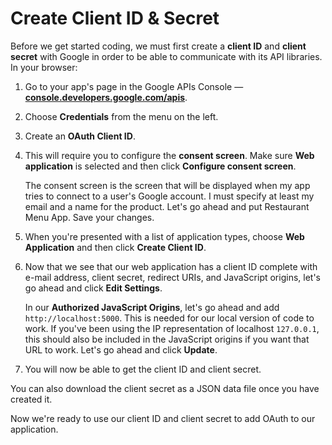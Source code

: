 # Create Client ID & Secret

Before we get started coding, we must first create a **client ID** and **client secret** with Google in order to be able to communicate with its API libraries. In your browser:

1. Go to your app's page in the Google APIs Console — **[console.developers.google.com/apis](https://console.developers.google.com/apis)**.

2. Choose **Credentials** from the menu on the left.

3. Create an **OAuth Client ID**.

4. This will require you to configure the **consent screen**. Make sure **Web application** is selected and then click **Configure consent screen**.

    The consent screen is the screen that will be displayed when my app tries to connect to a user's Google account. I must specify at least my email and a name for the product. Let's go ahead and put Restaurant Menu App. Save your changes.

5. When you're presented with a list of application types, choose **Web Application**  and then click **Create Client ID**.

6. Now that we see that our web application has a client ID complete with e-mail address, client secret, redirect URIs, and JavaScript origins, let's go ahead and click **Edit Settings**.

    In our **Authorized JavaScript Origins**, let's go ahead and add `http://localhost:5000`. This is needed for our local version of code to work. If you've been using the IP representation of localhost `127.0.0.1`, this should also be included in the JavaScript origins if you want that URL to work. Let's go ahead and click **Update**.

7. You will now be able to get the client ID and client secret.

You can also download the client secret as a JSON data file once you have created it.

Now we're ready to use our client ID and client secret to add OAuth to our application.
